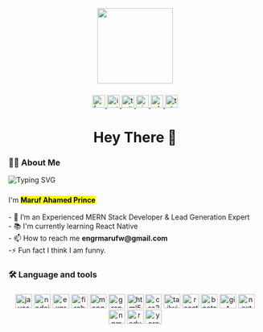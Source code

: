<div align="center">
  <img height="150" src="https://camo.githubusercontent.com/62da68eb62b1e5f175f7d1f0191dd89a653d7908feb22d37d4a0ab07365d6791/68747470733a2f2f6d656469612e67697068792e636f6d2f6d656469612f4d3967624264396e6244724f5475314d71782f67697068792e676966"  />
</div>

###

<div align="center">
<!--   <a href="https://linkedin.com/in/devhasibulislam/" target="_blank">
    <img src="https://img.shields.io/static/v1?message=LinkedIn&logo=linkedin&label=&color=1877F2&logoColor=white&labelColor=&style=for-the-badge" height="25" alt="linkedin logo"  />
  </a> -->
  <a href="https://www.facebook.com/engrmarufw" target="_blank">
    <img src="https://img.shields.io/static/v1?message=Facebook&logo=facebook&label=&color=1877F2&logoColor=white&labelColor=&style=for-the-badge" height="25" alt="facebook logo"  />
  </a>
  <a href="https://instagram.com/engrmarufw/" target="_blank">
    <img src="https://img.shields.io/static/v1?message=Instagram&logo=instagram&label=&color=1877F2&logoColor=white&labelColor=&style=for-the-badge" height="25" alt="instagram logo"  />
  </a>
  <a href="https://twitter.com/engrmarufw/" target="_blank">
    <img src="https://img.shields.io/static/v1?message=Twitter&logo=twitter&label=&color=1877F2&logoColor=white&labelColor=&style=for-the-badge" height="25" alt="twitter logo"  />
  </a>
  <a href="https://pinterest.com/engrmarufw/" target="_blank">
    <img src="https://img.shields.io/static/v1?message=Pinterest&logo=pinterest&label=&color=1877F2&logoColor=white&labelColor=&style=for-the-badge" height="25" alt="pinterest logo"  />
  </a>
  <a href="https://wa.me/8801315560101" target="_blank">
    <img src="https://img.shields.io/static/v1?message=WhatsApp&logo=whatsapp&label=&color=1877F2&logoColor=white&labelColor=&style=for-the-badge" height="25" alt="whatsapp logo"  />
  </a>
<!--   <a href="https://t.me/engrmarufw" target="_blank"> -->
    <img src="https://img.shields.io/static/v1?message=Telegram&logo=telegram&label=&color=1877F2&logoColor=white&labelColor=&style=for-the-badge" height="25" alt="telegram logo"  />
  </a>
</div>

###

<h1 align="center">Hey There 👋</h1>

###

<h3 align="left">👩‍💻  About Me</h3>
<img src="https://readme-typing-svg.demolab.com?font=Cascadia+Code&weight=800&duration=3500&pause=1000&color=1b6fec&vCenter=true&width=535&height=30&lines=3%2B+years+of+coding+Experience;Experienced+MERN+Stack+Developer.;Experienced+Full+Stack+Developer.;Proficient+Web+Developer+and+Designer.;Exploring+Insights." alt="Typing SVG" />

###

<p align="left">I'm <b><mark>Maruf Ahamed Prince</mark></b><br><br>- 🔭 I’m an Experienced MERN Stack Developer & Lead Generation Expert<br>- 📚 I'm currently learning React Native<br>- 📫 How to reach me <b>engrmarufw@gmail.com</b><br>-⚡ Fun fact I think I am funny.</p>

###

<h3 align="left">🛠 Language and tools</h3>

###

<div align="center">
  <img src="https://cdn.jsdelivr.net/gh/devicons/devicon/icons/javascript/javascript-original.svg" height="28" width="33" alt="javascript logo"  />
  <img src="https://cdn.jsdelivr.net/gh/devicons/devicon/icons/nodejs/nodejs-original.svg" height="28" width="33" alt="nodejs logo"  />
  <img src="https://cdn.jsdelivr.net/gh/devicons/devicon/icons/express/express-original.svg" height="28" width="33" alt="express logo"  />
  <img src="https://cdn.jsdelivr.net/gh/devicons/devicon/icons/firebase/firebase-plain.svg" height="28" width="33" alt="firebase logo"  />
  <img src="https://cdn.jsdelivr.net/gh/devicons/devicon/icons/mongodb/mongodb-original.svg" height="28" width="33" alt="mongodb logo"  />
  <img src="https://cdn.jsdelivr.net/gh/devicons/devicon/icons/graphql/graphql-plain.svg" height="28" width="33" alt="graphql logo"  />
  <img src="https://cdn.jsdelivr.net/gh/devicons/devicon/icons/html5/html5-original.svg" height="28" width="33" alt="html5 logo"  />
  <img src="https://cdn.jsdelivr.net/gh/devicons/devicon/icons/css3/css3-original.svg" height="28" width="33" alt="css3 logo"  />
  <img src="https://cdn.jsdelivr.net/gh/devicons/devicon/icons/tailwindcss/tailwindcss-original-wordmark.svg" height="28" width="33" alt="tailwindcss logo"  />
  <img src="https://cdn.jsdelivr.net/gh/devicons/devicon/icons/react/react-original.svg" height="28" width="33" alt="react logo"  />
  <img src="https://cdn.jsdelivr.net/gh/devicons/devicon/icons/bootstrap/bootstrap-original.svg" height="28" width="33" alt="bootstrap logo"  />
  <img src="https://cdn.jsdelivr.net/gh/devicons/devicon/icons/git/git-original.svg" height="28" width="33" alt="git logo"  />
  <img src="https://cdn.jsdelivr.net/gh/devicons/devicon/icons/nextjs/nextjs-original.svg" height="28" width="33" alt="next logo"  />
  <img src="https://cdn.jsdelivr.net/gh/devicons/devicon/icons/npm/npm-original-wordmark.svg" height="28" width="33" alt="npm logo"  />
  <img src="https://cdn.jsdelivr.net/gh/devicons/devicon/icons/redux/redux-original.svg" height="28" width="33" alt="redux logo"  />
  <img src="https://cdn.jsdelivr.net/gh/devicons/devicon/icons/yarn/yarn-original.svg" height="28" width="33" alt="yarn logo"  />
<!--   <img src="https://cdn.jsdelivr.net/gh/devicons/devicon/icons/socketio/socketio-original.svg" height="28" width="33" alt="socketio logo"  /> -->
</div>

###



###

<br clear="both">

<div align="center">
<!--   <img src="https://github-readme-stats.vercel.app/api?username=devhasibulislam&hide_title=false&hide_rank=false&show_icons=true&include_all_commits=true&count_private=true&disable_animations=false&theme=dark&locale=en&hide_border=false&order=1" height="126" alt="stats graph"  /> -->
<!--   <img src="https://github-readme-stats.vercel.app/api/top-langs?username=devhasibulislam&locale=en&hide_title=false&layout=compact&card_width=320&langs_count=5&theme=dark&hide_border=false&order=2" height="126" alt="languages graph"  /> -->
<!--   <img src="https://streak-stats.demolab.com?user=devhasibulislam&locale=en&mode=daily&theme=dark&hide_border=false&border_radius=5&order=3" height="219" alt="streak graph"  /> -->
</div>

###

